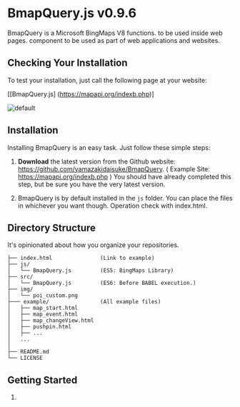 BmapQuery.js  v0.9.6
==========

BmapQuery is a Microsoft BingMaps V8 functions. to be used inside web pages.
component to be used as part of web applications and websites.


## Checking Your Installation

To test your installation, just call the following page at your website:

[[BmapQuery.js] (https://mapapi.org/indexb.php)]

![default](https://user-images.githubusercontent.com/1481062/52621258-2b963500-2eea-11e9-8c55-43c97d2da0ac.png)



## Installation

Installing BmapQuery is an easy task. Just follow these simple steps:

 1. **Download** the latest version from the Github website:
    https://github.com/yamazakidaisuke/BmapQuery.
    ( Example Site: https://mapapi.org/indexb.php )
    You should have already completed this step, but be sure you have the very latest version.

2. BmapQuery is by default installed in the `js` folder. You can
place the files in whichever you want though. Operation check with index.html.



## Directory Structure

It's opinionated about how you organize your repositories.


    ├── index.html               (Link to example)
    ├── js/
    │   └── BmapQuery.js         (ES5: BingMaps Library)
    ├── src/
    │   └── BmapQuery.js         (ES6: Before BABEL execution.)
    ├── img/
    │   └── poi_custom.png
    ├─── example/                (All example files)
    │   ├── map_start.html
    │   ├── map_event.html
    │   ├── map_changeView.html
    │   ├── pushpin.html
    │   ├── ...
    │   ...
    │
    ├── README.md
    └── LICENSE


## Getting Started

1. <script src="...?Callback=GetMap&..." is specified in the URL."GetMap" runs first.

2. Please get BingMapsKey from "BingMaps Dev Center" site.
   [Get BingMapsKey >> BingMaps Dev Center](https://www.bingmapsportal.com/)

3. Replace [ *** YOUR MY KEY *** ] in the example code with BingMapsKey.

**[html: index.html]**

    <!-- 1.Load BingMapsControl api [callback=GetMap] -->
    <script src='https://www.bing.com/api/maps/mapcontrol?callback=GetMap&key=[***Your My Key***]' async defer></script>

    <!-- 2.Load BmapQuery -->
    <script src="js/BmapQuery.js"></script>

    <!-- 3.BmapQuery Start -->
    <script>
    //init
    function GetMap(){
        
        //Start
        const map = new Bmap("#myMap); //Preparation
        
        //Map
        map.startMap(47.6149, -122.1941, "load", 10); //Run on one line
        
        //Pin
        let pin = map.pin(47.6149, -122.1941, "#ff0000"); //Run on one line
        
        //infobox
        map.infobox(47.6149, -122.1941, "Title", "Description"); //Run on one line
    
    }





## Documentation

#### Examples
**Sample files for each function are prepared in the "example" folder.**

#### Map Start!!

    //*Sample
    //----------------------------------------------------
    // Instance...
    //----------------------------------------------------
    let map = new Bmap("#myMap");
    
    //----------------------------------------------------
    // Show Map
    // startMap(lat, lon, "MapType", Zoom[1~20]);
    //----------------------------------------------------
    map.startMap(47.6149, -122.1941, "load", 16);//MapType[load, aerial,canvasDark,canvasLight,birdseye,grayscale,streetside]


#### Map Event


    //----------------------------------------------------
    // Map:Events
    // onMap("event", callback);
    // [event:click,dblclick,rightclick,mousedown,mouseout,mouseover,mouseup,mousewheel,maptypechanged,viewchangestart,viewchange,viewchangeend]
    //----------------------------------------------------
    map.onMap("click",function(){
        alert("MapEvent!");
    });


#### Get Map infomation


    //----------------------------------------------------
    // Get Map infomation
    // map.map.*****();
    //----------------------------------------------------
    let str =  `<p>Map Height: ${map.map.getHeight()} </p>
                <p>Map center: ${map.map.getCenter()}</p>
                <p>Map Width:  ${map.map.getWidth()}</p>
                <p>Map bounds: ${map.map.getBounds()}</p>
                <p>Map PageX:  ${map.map.getPageX()}</p>
                <p>Map PageY:  ${map.map.getPageY()}</p>
                <p>Map zoom:   ${map.map.getZoom()}</p>
                <p>Map type:   ${map.map.getMapTypeId()}</p>`;
    //id="controll"にstr変数（Map情報）を表示
    document.getElementById("controll").innerHTML = str;
 
 
#### Pushpin


    //----------------------------------------------------
    // Pushpin
    // pin(lat, lon, "color", [drag:true|false], [click:true|false], [hover:true|false], [visible:true|false]);
    //----------------------------------------------------
    let pin1 = map.pin(47.6149, -122.1941, "#ff0000");


    
#### PushpinText


    //----------------------------------------------------
    // Pushpin:Text
    // pinText(lat, lon, "title", "subtitle", "text");
    //----------------------------------------------------
    let pin2 = map.pinText(47.6160, -122.1950, "title","subtitle","A");


#### PushpinIcon


    //----------------------------------------------------
    // Pushpin:Icon
    // pinIcon(lat, lon, icon, scale, anchor_x, anchor_y);
    //----------------------------------------------------
    let pin3 = map.pinIcon(47.6130, -122.1945, "img/poi_custom.png", 1.0, 0, 0);


#### PushpinEvent


    //----------------------------------------------------
    // pushpin:Events
    // onPin(pushpin, "event", callback);
    // [event: click,mousedown,mouseout,mouseover,mouseup]
    //----------------------------------------------------
    map.onPin(pin1, "click", function(){
        alert("PinEvent1");
    });


#### Layer->Pushpin


    //----------------------------------------------------
    // Layer: Add Pushpin
    // pinLayer(lat, lon, "color", [drag:true|false], [click:true|false], [hover:true|false], [visible:true|false]);
    //----------------------------------------------------
    const pin1 = map.pinLayer(47.6149, -122.1941, "#ff0000");
    const pin2 = map.pinLayer(47.6155, -122.1945, "#0000ff");
    const pin3 = map.pinLayer(47.6160, -122.1940, "#00ff00");


#### Layer->One Pushpin Delete


    //----------------------------------------------------
    // layer One delete
    //----------------------------------------------------
     map.pinLayerClear(pin2);
     
     
#### Layer->Allclear

     
    //----------------------------------------------------
    // layer Allclear
    //----------------------------------------------------
     map.pinLayerClear();

     
#### Circle->Location Add


    //------------------------------------------------------------------------
    // Circle&Location Add
    // circle( Meter, style={pinColor,fillColor,strokeWidth} );
    //------------------------------------------------------------------------
    //Circle Style
     const style = {
         pinColor:"#0000ff",
         fillColor:"rgba(0,0,100,0.6)",
         strokeWidth:1
     };
     //Circle Create
     map.circle(1000, style); //1000m = 1km, 2000 = 2Km
     map.circle(3000, style); //1000m = 1km, 2000 = 2Km

     
#### Circle->Location Event


    //------------------------------------------------------------------------
    // [Event] Circle&Location Add
    // circle( Meter, style={pinColor,fillColor,strokeWidth},"event", callback );
    //------------------------------------------------------------------------
    //Circle Style
     const style = {
         pinColor:"#0000ff",
         fillColor:"rgba(0,0,100,0.6)",
         strokeWidth:1
     };
     //Circle Create //3000=3Km
     map.circle(3000, style, "click", function(){
         const lat = map.getCenter().latitude;  //Get MapCenter Latitude
         const lon = map.getCenter().longitude; //Get MapCenter Longitude
         map.infobox(lat, lon, "Title", "Description");
     });

     
#### Circle->Set Location


    //------------------------------------------------------------------------
    // Circle&SetLocation Add
    // circleSet( lat, lon, Meter, style={pinColor,fillColor,strokeWidth} );
    //------------------------------------------------------------------------
    //Circle Style
    const style = {
        pinColor:"#0000ff",
        fillColor:"rgba(0,0,100,0.4)",
        strokeWidth:10
    };
    //Circle Create
    map.circleSet(47.6200, -122.1100, 2000, style); //1000=1km, 2000=2Km
    map.circleSet(47.6000, -122.1599, 3000, style); //1000=1km, 2000=2Km
    map.circleSet(47.6149, -122.1941, 1000, style); //1000=1km, 2000=2Km
    
       
#### Circle->Set Location Event


    //------------------------------------------------------------------------
    // [Event] Circle&SetLocation Add
    // circleSet( lat, lon, Meter, style={pinColor,fillColor,strokeWidth},"event", callback );
    //------------------------------------------------------------------------
    //Circle Style
    const style = {
        pinColor:"#0000ff",
        fillColor:"rgba(0,0,100,0.4)",
        strokeWidth:10
    };
    
    //CircleSet:Event1 //1500=1.5Km
    map.circleSet(47.6200, -122.1100, 1500, style, "click", function(){
        map.infobox(47.6200, -122.1100, "Title1", "Description1");
    });
    
    //CircleSet:Event2 //2000=2Km
    map.circleSet(47.5500, -122.1299, 2000, style, "click", function(){
        map.infobox(47.5500, -122.1299, "Title2", "Description2");
    });

    //CircleSet:Event3 //3000=3Km
    map.circleSet(47.6149, -122.1941, 3000, style, "click", function(){
        map.infobox(47.6149, -122.1941, "Title3", "Description3");
    });

       
#### infobox


    //----------------------------------------------------
    // Infobox
    // infobox(lat, lon, "title", "description");
    //----------------------------------------------------
    map.infobox(47.6149, -122.1941, "1 step", "Start");

       
#### infoboxHtml

    //----------------------------------------------------
    // Infobox:html
    // infoboxHtml(lat, lon, html);
    //----------------------------------------------------
    map.infoboxHtml(47.6160, -122.1950, '<div style="background:red;">Hello,world</div>');
    
    
#### infoboxIframe

    //----------------------------------------------------
    // Infobox:Iframe
    // infoboxIframe(lat,lon,width,height,title,iframe)
    //----------------------------------------------------
    const title = "Movie";
    const iframe = '<iframe src="https://channel9.msdn.com/Events/Build/2016/B867/player#time=0h15m26s:paused" width="400" height="225" allowFullScreen frameBorder="0"></iframe>';
    map.infoboxIframe(47.6149, -122.1941, 300, 420, title, iframe);


#### onInfobox

    //----------------------------------------------------
    // Infobox:Actions
    // map.onInfobox(lat, lon, "title","description", "text or html");
    //----------------------------------------------------
     //Configuration
     const title = "Title";
     const discript = '<div style="width:200px;color:red;">discription</div>';
     const actions =
         [
             //1.action
             {
                 label: 'Click1',
                 eventHandler: function () { //function
                     alert('Click1');
                 }
             },
             //2.action
             {
                 label: 'Click2',
                 eventHandler: function () { //function
                     alert('Click2');
                 }
             }
         ];
     //Create Event to Infobox
     map.onInfobox(47.6160,-122.1950, title, discript, actions);
     
     
 
#### Switch Infobox.
    //----------------------------------------------------
    // infoboxLayers
    //  infoboxLayers(options, true); //true=one,false=multiple
    //----------------------------------------------------
    //options[index] = { lat, lon, width, height, title, pinColor, description, show };
    const options = [];
    options[0]={
        "lat":34.889294,
        "lon":135.807693,
        "title":"KYOTO",
        "pinColor":"#ff0000",
        "height":500,
        "width":500,
        "description": 'Byoudouin<br><img src="../img/byoudouin.jpg" width="300">',
         "show":false
    };
    options[1]={
        "lat":35.039500,
        "lon":135.728500,
        "title":"KYOTO",
        "pinColor":"#ff0000",
        "height":500,
        "width":500,
        "description": 'Kinkakuji<br><img src="../img/kinkakuji.jpg" width="300">',
         "show":true
    };
    options[2]={
        "lat":35.026852,
        "lon":135.798248,
        "title":"KYOTO",
        "pinColor":"#ff0000",
        "height":500,
        "width":500,
        "description": 'Ginkakuji<br><img src="../img/ginkakuji.jpg" width="300">',
         "show":false
    };
    
    //Switch infobox
    map.infoboxLayers(options,true); //true=one,false=multiple


        
#### polyline

    //----------------------------------------------------
    // polyline
    // polyline(locations, "color", lineBold, [lineWidth,lineSpace] );
    //----------------------------------------------------
    // location points.(array)
    const locations = [
        new Microsoft.Maps.Location(lat + 0.01, lon - 0.03),
        new Microsoft.Maps.Location(lat + 0.02, lon + 0.03),
        new Microsoft.Maps.Location(lat + 0.03, lon - 0.03),
        new Microsoft.Maps.Location(lat + 0.04, lon + 0.03),
        new Microsoft.Maps.Location(lat + 0.05, lon - 0.03)
    ];
    // A Type: polyline create
    map.polyline(locations,"#ff0000",3);
    // B Type: polyline create
    map.polyline(locations,"#ff0000",3,[2,2]);


#### ChangeView

    //----------------------------------------------------
    // MapChangeView(after 2 seconds.)
    // changeMap(lat, lon, "MapType", Zoom[1~20]);
    //----------------------------------------------------
    setTimeout(function(){
        map.changeMap(47.6150, -122.1950, "load", 17);
    },2000);

#### Geocode

    //----------------------------------------------------
    // Geocode(2 patterns & after 4 seconds.)
    // getGeocode("searchQuery",callback);
    //----------------------------------------------------
    setTimeout(function () {
        //A. Address
        map.getGeocode("Seattle", function(data){
            alert("A. getGeocode");
            document.querySelector("#geocode").innerHTML=data;
        });
        //B. Click Event
        map.onGeocode("click", function(data){
            alert(data.location);
        });
    },4000);


#### Reverse Geocode


    //------------------------------------------------------------------------
    //Get Reverse Geocode
    //2 patterns
    //after 6,8 seconds.
    //------------------------------------------------------------------------
    //A Type: Set location data for BingMaps
    setTimeout(function () {
        const location = map.setLocation(47.6130, -122.1945);
        map.reverseGeocode(location, function(data){
            alert("A. Reverse Geocode");
            document.querySelector("#geocode").innerHTML=data;
        });
    },6000);

    //B Type: Get MapCenter location
    setTimeout(function () {
        const mapCenter = map.getCenter();
        map.reverseGeocode(mapCenter, function(data){
            alert("B. Reverse Geocode");
            document.querySelector("#geocode").innerHTML=data;
        });
    },8000);


#### Directions Search


    //----------------------------------------------------
    //Directions:Search.
    // !! For confirmation, set the parameters for each country !!
    // +  [ English => https://www.bing.com/...&setLang=en&setMkt=en-US ]
    // +  [ Japan   => https://www.bing.com/...&setLang=ja&setMkt=ja-JP ]
    //------------------------------------------------------------------------
    document.getElementById("search").onclick = function () {
        const from  = document.getElementById("from").value;  //StartPoint
        const to    = document.getElementById("to").value;    //EndPoint
        const mode  = document.getElementById("mode").value;  //RouteMode[walking,driving]
        const array = ["Bellevue", "Yarrow Point"];           //Waypoints...
        map.direction("#direction", mode, from , to, array);  //Direction Methed
    };


#### AutoSuggest

    //-----------------------------------------------------
    // AutoSuggest
    // !! Only viewing user's region can be displayed !!
    //-----------------------------------------------------
    // HTML:Add !!
    // <h1>AutoSuggest(Enter city in text box)</h1>
    // <div id='searchBoxContainer'>
    //     <input type='text' id='searchBox'><button id="clear">Clear</button>
    // </div>
    //-----------------------------------------------------
    map.selectedSuggestion("#searchBox","#searchBoxContainer");

#### Traffic

    //----------------------------------------------------
    // Traffic
    // map.traffic();
    //----------------------------------------------------
    map.traffic();

#### heatMap GeoJson

    //----------------------------------------------------
    // heatMap GeoJson
    // map.heatMap("***URL***.geojson");
    //  [Example:EarthQuakes] URL:https://earthquake.usgs.gov
    //  Hour: https://earthquake.usgs.gov/earthquakes/feed/v1.0/summary/all_hour.geojson
    //  Day:  https://earthquake.usgs.gov/earthquakes/feed/v1.0/summary/all_day.geojson
    //  Week: https://earthquake.usgs.gov/earthquakes/feed/v1.0/summary/all_week.geojson
    //  Month:https://earthquake.usgs.gov/earthquakes/feed/v1.0/summary/all_month.geojson
    //----------------------------------------------------
    map.heatMap('https://earthquake.usgs.gov/earthquakes/feed/v1.0/summary/all_day.geojson'); //Day

#### get Boundary

    //----------------------------------------------------
    // get Boundary
    // map.getBoundary("type");
    //----------------------------------------------------
    // [ "type" ]
    // *CountryRegion:Country or region.
    // *AdminDivision1:First administrative level within the country/region level, such as a state or a province.
    // *AdminDivision2:Second administrative level within the country/region level, such as a county.
    // *PopulatedPlace:A concentrated area of human settlement, such as a city, town or village.
    // *Neighborhood:A section of a populated place that is typically well-known, but often with indistinct boundaries.
    // *Postcode1:The smallest post code category, such as a zip code.
    // *Postcode2:The next largest post code category after Postcode1 that is created by aggregating Postcode1 areas.
    // *Postcode3:The next largest post code category after Postcode2 that is created by aggregating Postcode2 areas.
    // *Postcode4:The next largest post code category after Postcode3 that is created by aggregating Postcode3 areas.
    // Note: Not all entity types are available in all areas.
    //---------------------------------------------------
    map.getBoundary("PopulatedPlace");

#### Get multiple boundaries

    //----------------------------------------------------
    // Get multiple boundaries
    //  map.getMultiBoundary(["Postcode"...]);
    //----------------------------------------------------
    const zipCodes = ['98004', '98005', '98007', '98008', '98039'];
    map.getMultiBoundary(zipCodes);

#### Get Search boundaries

    //----------------------------------------------------
    // Get Search Boundary
    // @method getSearchBoundary
    // @param  search  (string)  'New York City'
    // @param  type    (string)
    //----------------------------------------------------
    // [ "type" ]
    // *CountryRegion:Country or region.
    // *AdminDivision1:First administrative level within the country/region level, such as a state or a province.
    // *AdminDivision2:Second administrative level within the country/region level, such as a county.
    // *PopulatedPlace:A concentrated area of human settlement, such as a city, town or village.
    // *Neighborhood:A section of a populated place that is typically well-known, but often with indistinct boundaries.
    // *Postcode1:The smallest post code category, such as a zip code.
    // *Postcode2:The next largest post code category after Postcode1 that is created by aggregating Postcode1 areas.
    // *Postcode3:The next largest post code category after Postcode2 that is created by aggregating Postcode2 areas.
    // *Postcode4:The next largest post code category after Postcode3 that is created by aggregating Postcode3 areas.
    // Note: Not all entity types are available in all areas.
    //---------------------------------------------------
    document.getElementById("search").onclick=function(){
        //text value.
        const searchBox = document.getElementById("searchBox").value;
        //BingMaps Serch
        map.getSearchBoundary(searchBox, 'PopulatedPlace');
    }
    
#### SetLocation multiple boundaries
    
    //----------------------------------------------------
    //  SetLocation multiple boundaries
    //  map.setLocationBoundary(location[array], Zoom[array], 'CountryRegion', getAllPoligon[default:false]);
    //----------------------------------------------------
    const location = ['Tokyo', 'Victoria, Australia', 'Western Australia', 'Northern Territory', 'Queensland', 'New South Wales', 'Doha', 'Dubai', 'California', 'nevada', 'utah', 'arizona', 'colorado', 'dc', 'maryland', 'new york', 'British Columbia', 'Beijing', 'Montana', 'England', 'Scotland', 'Northern Ireland'];
    const zoom     = [
        [1,5], //'Victoria, Australia'
        [1,5], //'Western Australia',
        [1,5]  //'Northern Territory'
        //...Not zoom, default:[1,20]
     ];
    map.setLocationBoundary(location, zoom , 'CountryRegion');



#### Tracking Event[Start / Stop / Map&Log Clear]

    //------------------------------------------------------------------------
    // Tracking Event
    //  map.startTracking(false); //console.log => true or false
    //-----------------------------------------------------------------------
    //[HTML:Button]
    // 1. <button id="start_tracking"....
    // 2. <button id="stop_tracking"....
    // 3. <button id="clear_map"....
    //------------------------------------------------------------------------
    //1. Start
    let timer_id; //Timer:SetInterval_id
    document.getElementById("start_tracking").onclick=function(){
        
        //Tracking Start.
        map.startTracking(false); //console.log => true or false
        
        //Timer(display log)
        let timer = 10000; //Timer:10seconds
        timer_id = setInterval(function(){
            const len = map.getTrackingData().length-1;  //Length:Tracking Log Data.
            const val = map.getTrackingData();           //Value: Tracking Log Data.
            console.log("New TrackData:", val[len] );    //Get New tracking data[Array].
        },timer);
        
    }
    
    //2. Stop
    document.getElementById("stop_tracking").onclick=function(){
        map.stopTracking();                 //Map: Tracking Log Stop.
        console.log(map.getTrackingData()); //Log: Get Tracking Log All Data.
        clearInterval(timer_id);
    }
    
    //3. Clear Map.
    document.getElementById("clear_map").onclick=function(){
        map.clearMap();          //Map: Clear Map.
        map.clearTrackingData(); //Log: Clear Tracking Log All Data.
    }
  

#### Tracking Polyline Draw[Start & Stop & Clear]

    //------------------------------------------------------------------------
    //Tracking Event & Draw
    //   map.startTrackingDraw("color", lineWidth, "#id(speed view)", console.log[true or false]); 
    //------------------------------------------------------------------------
    
    //Start Button
    //[HTML] <button id="start_tracking">Start Tracking</button>
    document.getElementById("start_tracking").onclick=function(){
        map.startTrackingDraw("#ff0000", 3, "#speed", true);
    };
    
    //Stop Button
    //[HTML] <button id="stop_tracking">Stop Tracking</button>
    document.getElementById("stop_tracking").onclick=function(){
        map.stopTrackingDraw();
        console.log("TrackData:", map.getTrackingData() );   //option: Get tracking data[Array].
        console.log("TrackSpeed:", map.getTrackingSpeed() ); //option: Get tracking Speed data[Array].
    };
    
    //ClearMap Button
    //[HTML] <button id="clear_map">Map Clear</button>
    document.getElementById("clear_map").onclick=function(){
        map.clearMap();         //Clear Map.
        map.clearTrackingData(); //Delete track&Speed data
    }




## Author

Copyright (c) 2018-2019, BingMapsGO! - DaisukeYamazaki. All rights reserved.
https://mapapi.org - See LICENSE.md for license information.


